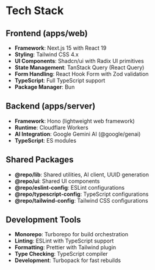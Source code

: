 # Tech Stack

## Frontend (apps/web)
- **Framework**: Next.js 15 with React 19
- **Styling**: Tailwind CSS 4.x
- **UI Components**: Shadcn/ui with Radix UI primitives
- **State Management**: TanStack Query (React Query)
- **Form Handling**: React Hook Form with Zod validation
- **TypeScript**: Full TypeScript support
- **Package Manager**: Bun

## Backend (apps/server)
- **Framework**: Hono (lightweight web framework)
- **Runtime**: Cloudflare Workers
- **AI Integration**: Google Gemini AI (@google/genai)
- **TypeScript**: ES modules

## Shared Packages
- **@repo/lib**: Shared utilities, AI client, UUID generation
- **@repo/ui**: Shared UI components
- **@repo/eslint-config**: ESLint configurations
- **@repo/typescript-config**: TypeScript configurations
- **@repo/tailwind-config**: Tailwind CSS configurations

## Development Tools
- **Monorepo**: Turborepo for build orchestration
- **Linting**: ESLint with TypeScript support
- **Formatting**: Prettier with Tailwind plugin
- **Type Checking**: TypeScript compiler
- **Development**: Turbopack for fast rebuilds